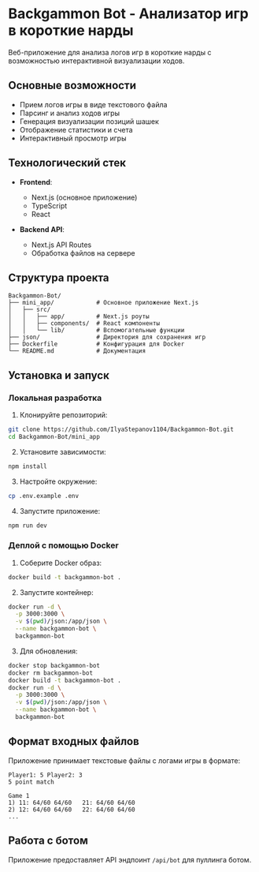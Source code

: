 # Backgammon Bot - Анализатор игр в короткие нарды

Веб-приложение для анализа логов игр в короткие нарды с возможностью интерактивной визуализации ходов.

## Основные возможности

- Прием логов игры в виде текстового файла
- Парсинг и анализ ходов игры
- Генерация визуализации позиций шашек
- Отображение статистики и счета
- Интерактивный просмотр игры

## Технологический стек

- **Frontend**: 
  - Next.js (основное приложение)
  - TypeScript
  - React

- **Backend API**:
  - Next.js API Routes
  - Обработка файлов на сервере

## Структура проекта

```
Backgammon-Bot/
├── mini_app/            # Основное приложение Next.js
│   ├── src/
│   │   ├── app/         # Next.js роуты
│   │   ├── components/  # React компоненты
│   │   └── lib/         # Вспомогательные функции
├── json/                # Директория для сохранения игр
├── Dockerfile           # Конфигурация для Docker
└── README.md            # Документация
```

## Установка и запуск

### Локальная разработка

1. Клонируйте репозиторий:
```bash
git clone https://github.com/IlyaStepanov1104/Backgammon-Bot.git
cd Backgammon-Bot/mini_app
```

2. Установите зависимости:
```bash
npm install
```

3. Настройте окружение:
```bash
cp .env.example .env
```

4. Запустите приложение:
```bash
npm run dev
```

### Деплой с помощью Docker

1. Соберите Docker образ:
```bash
docker build -t backgammon-bot .
```

2. Запустите контейнер:
```bash
docker run -d \
  -p 3000:3000 \
  -v $(pwd)/json:/app/json \
  --name backgammon-bot \
  backgammon-bot
```

3. Для обновления:
```bash
docker stop backgammon-bot
docker rm backgammon-bot
docker build -t backgammon-bot .
docker run -d \
  -p 3000:3000 \
  -v $(pwd)/json:/app/json \
  --name backgammon-bot \
  backgammon-bot
```

## Формат входных файлов

Приложение принимает текстовые файлы с логами игры в формате:
```
Player1: 5 Player2: 3
5 point match

Game 1
1) 11: 64/60 64/60   21: 64/60 64/60
2) 12: 64/60 64/60   22: 64/60 64/60
...
```

## Работа с ботом

Приложение предоставляет API эндпоинт `/api/bot` для пуллинга ботом. 